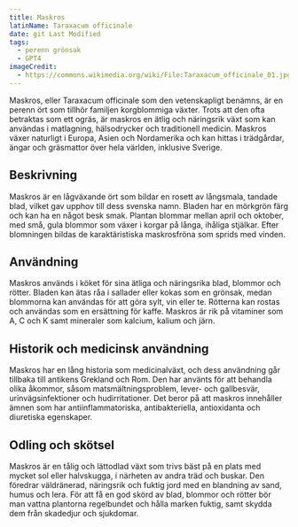 ```yaml
---
title: Maskros
latinName: Taraxacum officinale
date: git Last Modified
tags:
  - perenn grönsak
  - GPT4
imageCredit:
  - https://commons.wikimedia.org/wiki/File:Taraxacum_officinale_01.jpg
---
```


Maskros, eller Taraxacum officinale som den vetenskapligt benämns, är en perenn ört som tillhör familjen korgblommiga växter. Trots att den ofta betraktas som ett ogräs, är maskros en ätlig och näringsrik växt som kan användas i matlagning, hälsodrycker och traditionell medicin. Maskros växer naturligt i Europa, Asien och Nordamerika och kan hittas i trädgårdar, ängar och gräsmattor över hela världen, inklusive Sverige.

## Beskrivning

Maskros är en lågväxande ört som bildar en rosett av långsmala, tandade blad, vilket gav upphov till dess svenska namn. Bladen har en mörkgrön färg och kan ha en något besk smak. Plantan blommar mellan april och oktober, med små, gula blommor som växer i korgar på långa, ihåliga stjälkar. Efter blomningen bildas de karaktäristiska maskrosfröna som sprids med vinden.

## Användning

Maskros används i köket för sina ätliga och näringsrika blad, blommor och rötter. Bladen kan ätas råa i sallader eller kokas som en grönsak, medan blommorna kan användas för att göra sylt, vin eller te. Rötterna kan rostas och användas som en ersättning för kaffe. Maskros är rik på vitaminer som A, C och K samt mineraler som kalcium, kalium och järn.

## Historik och medicinsk användning

Maskros har en lång historia som medicinalväxt, och dess användning går tillbaka till antikens Grekland och Rom. Den har använts för att behandla olika åkommor, såsom matsmältningsproblem, lever- och gallbesvär, urinvägsinfektioner och hudirritationer. Det beror på att maskros innehåller ämnen som har antiinflammatoriska, antibakteriella, antioxidanta och diuretiska egenskaper.

## Odling och skötsel

Maskros är en tålig och lättodlad växt som trivs bäst på en plats med mycket sol eller halvskugga, i närheten av andra träd och buskar. Den föredrar väldränerad, näringsrik och fuktig jord med en blandning av sand, humus och lera. För att få en god skörd av blad, blommor och rötter bör man vattna plantorna regelbundet och hålla marken fuktig, samt skydda dem från skadedjur och sjukdomar.
